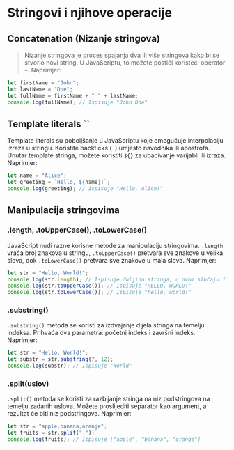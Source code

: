 # Stringovi i njihove operacije

## Concatenation (Nizanje stringova)

> Nizanje stringova je proces spajanja dva ili više stringova kako bi se stvorio novi string. U JavaScriptu, to možete postići koristeći operator `+`. Naprimjer:

```js
let firstName = "John";
let lastName = "Doe";
let fullName = firstName + " " + lastName;
console.log(fullName); // Ispisuje "John Doe"
```

## Template literals ``

Template literals su poboljšanje u JavaScriptu koje omogućuje interpolaciju izraza u stringu. Koristite backticks (` `) umjesto navodnika ili apostrofa. Unutar template stringa, možete koristiti `${}` za ubacivanje varijabli ili izraza. Naprimjer:

```js
let name = "Alice";
let greeting = `Hello, ${name}!`;
console.log(greeting); // Ispisuje "Hello, Alice!"
```

## Manipulacija stringovima

### .length, .toUpperCase(), .toLowerCase()

JavaScript nudi razne korisne metode za manipulaciju stringovima. `.length` vraća broj znakova u stringu, `.toUpperCase()` pretvara sve znakove u velika slova, dok `.toLowerCase()` pretvara sve znakove u mala slova. Naprimjer:

```js
let str = "Hello, World!";
console.log(str.length); // Ispisuje duljinu stringa, u ovom slučaju 13
console.log(str.toUpperCase()); // Ispisuje "HELLO, WORLD!"
console.log(str.toLowerCase()); // Ispisuje "hello, world!"
```

### .substring()

`.substring()` metoda se koristi za izdvajanje dijela stringa na temelju indeksa. Prihvaća dva parametra: početni indeks i završni indeks. Naprimjer:

```js
let str = "Hello, World!";
let substr = str.substring(7, 12);
console.log(substr); // Ispisuje "World"
```

### .split(uslov)

`.split()` metoda se koristi za razbijanje stringa na niz podstringova na temelju zadanih uslova. Možete proslijediti separator kao argument, a rezultat će biti niz podstringova. Naprimjer:

```js
let str = "apple,banana,orange";
let fruits = str.split(",");
console.log(fruits); // Ispisuje ["apple", "banana", "orange"]
```

